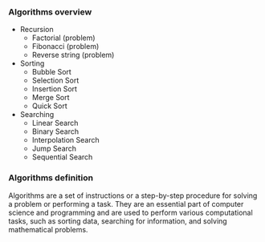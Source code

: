 ### Algorithms overview

- Recursion
    - Factorial (problem)
    - Fibonacci (problem)
    - Reverse string (problem)
- Sorting
    - Bubble Sort
    - Selection Sort
    - Insertion Sort
    - Merge Sort
    - Quick Sort
- Searching
    - Linear Search
    - Binary Search
    - Interpolation Search
    - Jump Search
    - Sequential Search

### Algorithms definition

Algorithms are a set of instructions or a step-by-step procedure for solving a problem or performing a task. They are an essential part of computer science and programming and are used to perform various computational tasks, such as sorting data, searching for information, and solving mathematical problems.